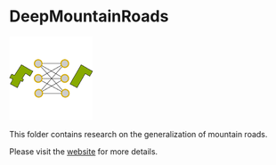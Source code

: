 # DeepMountainRoads

![logo](logo_deepmapgen_small2.png)

This folder contains research on the generalization of mountain roads.

Please visit the [website][1] for more details.

[1]:  https://umrlastig.github.io/DeepMapGen/

